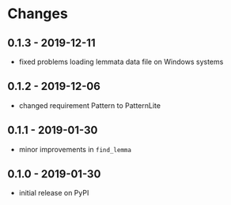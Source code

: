 # Changes

## 0.1.3 - 2019-12-11

* fixed problems loading lemmata data file on Windows systems

## 0.1.2 - 2019-12-06

* changed requirement Pattern to PatternLite


## 0.1.1 - 2019-01-30

* minor improvements in `find_lemma`


## 0.1.0 - 2019-01-30

* initial release on PyPI
  

